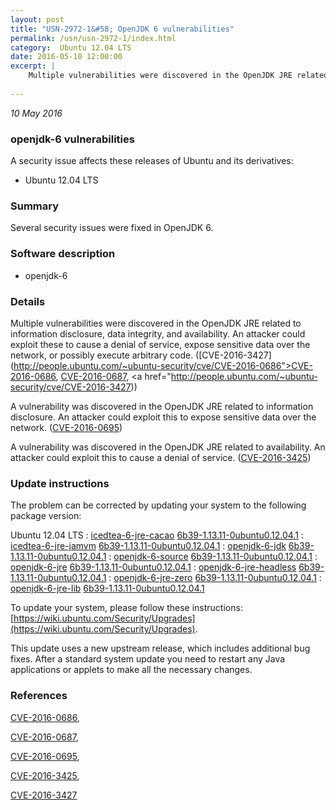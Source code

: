 ```yaml
---
layout: post
title: "USN-2972-1&#58; OpenJDK 6 vulnerabilities"
permalink: /usn/usn-2972-1/index.html
category:  Ubuntu 12.04 LTS
date: 2016-05-10 12:00:00
excerpt: |
    Multiple vulnerabilities were discovered in the OpenJDK JRE related to information disclosure, data integrity, and availability. An attacker could exploit these to cause a denial of service, expose sensitive data over the network, or possibly execute arbitrary code. ([CVE-2016-3427](http://people.ubuntu.com/~ubuntu-security/cve/CVE-2016-0686">CVE-2016-0686</a>, <a href="http://people.ubuntu.com/~ubuntu-security/cve/CVE-2016-0687">CVE-2016-0687</a>, <a href="http://people.ubuntu.com/~ubuntu-security/cve/CVE-2016-3427))
    
--- 
```

 
 

*10 May 2016*

### openjdk-6 vulnerabilities

A security issue affects these releases of Ubuntu and its derivatives:

* Ubuntu 12.04 LTS

### Summary

Several security issues were fixed in OpenJDK 6. 

### Software description

* openjdk-6 

### Details

Multiple vulnerabilities were discovered in the OpenJDK JRE related to information disclosure, data integrity, and availability. An attacker could exploit these to cause a denial of service, expose sensitive data over the network, or possibly execute arbitrary code. ([CVE-2016-3427](http://people.ubuntu.com/~ubuntu-security/cve/CVE-2016-0686">CVE-2016-0686</a>, <a href="http://people.ubuntu.com/~ubuntu-security/cve/CVE-2016-0687">CVE-2016-0687</a>, <a href="http://people.ubuntu.com/~ubuntu-security/cve/CVE-2016-3427))

A vulnerability was discovered in the OpenJDK JRE related to information disclosure. An attacker could exploit this to expose sensitive data over the network. ([CVE-2016-0695](http://people.ubuntu.com/~ubuntu-security/cve/CVE-2016-0695))

A vulnerability was discovered in the OpenJDK JRE related to availability. An attacker could exploit this to cause a denial of service. ([CVE-2016-3425](http://people.ubuntu.com/~ubuntu-security/cve/CVE-2016-3425)) 

### Update instructions

The problem can be corrected by updating your system to the following package version:

Ubuntu 12.04 LTS
 : [icedtea-6-jre-cacao](https://launchpad.net/ubuntu/+source/openjdk-6) <span> [6b39-1.13.11-0ubuntu0.12.04.1](https://launchpad.net/ubuntu/+source/openjdk-6/6b39-1.13.11-0ubuntu0.12.04.1) </span> 
 : [icedtea-6-jre-jamvm](https://launchpad.net/ubuntu/+source/openjdk-6) <span> [6b39-1.13.11-0ubuntu0.12.04.1](https://launchpad.net/ubuntu/+source/openjdk-6/6b39-1.13.11-0ubuntu0.12.04.1) </span> 
 : [openjdk-6-jdk](https://launchpad.net/ubuntu/+source/openjdk-6) <span> [6b39-1.13.11-0ubuntu0.12.04.1](https://launchpad.net/ubuntu/+source/openjdk-6/6b39-1.13.11-0ubuntu0.12.04.1) </span> 
 : [openjdk-6-source](https://launchpad.net/ubuntu/+source/openjdk-6) <span> [6b39-1.13.11-0ubuntu0.12.04.1](https://launchpad.net/ubuntu/+source/openjdk-6/6b39-1.13.11-0ubuntu0.12.04.1) </span> 
 : [openjdk-6-jre](https://launchpad.net/ubuntu/+source/openjdk-6) <span> [6b39-1.13.11-0ubuntu0.12.04.1](https://launchpad.net/ubuntu/+source/openjdk-6/6b39-1.13.11-0ubuntu0.12.04.1) </span> 
 : [openjdk-6-jre-headless](https://launchpad.net/ubuntu/+source/openjdk-6) <span> [6b39-1.13.11-0ubuntu0.12.04.1](https://launchpad.net/ubuntu/+source/openjdk-6/6b39-1.13.11-0ubuntu0.12.04.1) </span> 
 : [openjdk-6-jre-zero](https://launchpad.net/ubuntu/+source/openjdk-6) <span> [6b39-1.13.11-0ubuntu0.12.04.1](https://launchpad.net/ubuntu/+source/openjdk-6/6b39-1.13.11-0ubuntu0.12.04.1) </span> 
 : [openjdk-6-jre-lib](https://launchpad.net/ubuntu/+source/openjdk-6) <span> [6b39-1.13.11-0ubuntu0.12.04.1](https://launchpad.net/ubuntu/+source/openjdk-6/6b39-1.13.11-0ubuntu0.12.04.1) </span> 

To update your system, please follow these instructions: [https://wiki.ubuntu.com/Security/Upgrades](https://wiki.ubuntu.com/Security/Upgrades).

This update uses a new upstream release, which includes additional bug fixes. After a standard system update you need to restart any Java applications or applets to make all the necessary changes. 

### References

 
 [CVE-2016-0686](http://people.ubuntu.com/~ubuntu-security/cve/CVE-2016-0686), 

 [CVE-2016-0687](http://people.ubuntu.com/~ubuntu-security/cve/CVE-2016-0687), 

 [CVE-2016-0695](http://people.ubuntu.com/~ubuntu-security/cve/CVE-2016-0695), 

 [CVE-2016-3425](http://people.ubuntu.com/~ubuntu-security/cve/CVE-2016-3425), 

 [CVE-2016-3427](http://people.ubuntu.com/~ubuntu-security/cve/CVE-2016-3427)
 

